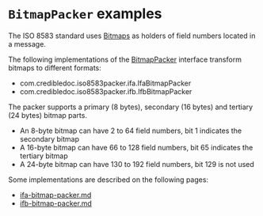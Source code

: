# `BitmapPacker` examples

The ISO 8583 standard uses [Bitmaps](https://en.wikipedia.org/wiki/ISO_8583#Bitmaps) as holders of field numbers located in a message.

The following implementations of the [BitmapPacker](https://github.com/credibledoc/credible-doc/blob/master/iso-8583-packer/src/main/java/com/credibledoc/iso8583packer/bitmap/BitmapPacker.java)
interface transform bitmaps to different formats:
* com.credibledoc.iso8583packer.ifa.IfaBitmapPacker
* com.credibledoc.iso8583packer.ifb.IfbBitmapPacker


The packer supports a primary (8 bytes), secondary (16 bytes) and tertiary (24 bytes) bitmap parts.
* An 8-byte bitmap can have 2 to 64 field numbers, bit 1 indicates the secondary bitmap
* A 16-byte bitmap can have 66 to 128 field numbers, bit 65 indicates the tertiary bitmap
* A 24-byte bitmap can have 130 to 192 field numbers, bit 129 is not used

Some implementations are described on the following pages:
* [ifa-bitmap-packer.md](../ifa/ifa-bitmap-packer.md)
* [ifb-bitmap-packer.md](../ifb/ifb-bitmap-packer.md)
